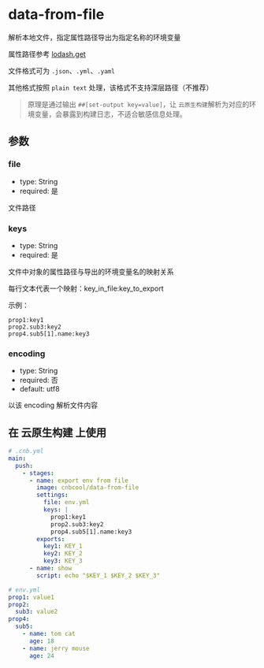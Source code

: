 # data-from-file

解析本地文件，指定属性路径导出为指定名称的环境变量

属性路径参考 [lodash.get](https://www.lodashjs.com/docs/lodash.get)

文件格式可为 `.json`、`.yml`、`.yaml`

其他格式按照 `plain text` 处理，该格式不支持深层路径（不推荐）

> 原理是通过输出 `##[set-output key=value]`，让 `云原生构建`解析为对应的环境变量，会暴露到构建日志，不适合敏感信息处理。

## 参数

### file

- type: String
- required: 是

文件路径

### keys

- type: String
- required: 是

文件中对象的属性路径与导出的环境变量名的映射关系

每行文本代表一个映射：key_in_file:key_to_export

示例：

```shell
prop1:key1
prop2.sub3:key2
prop4.sub5[1].name:key3
```

### encoding

- type: String
- required: 否
- default: utf8

以该 encoding 解析文件内容

## 在 云原生构建 上使用

```yaml
# .cnb.yml
main:
  push:
    - stages:
      - name: export env from file
        image: cnbcool/data-from-file
        settings:
          file: env.yml
          keys: |
            prop1:key1
            prop2.sub3:key2
            prop4.sub5[1].name:key3
        exports:
          key1: KEY_1
          key2: KEY_2
          key3: KEY_3
      - name: show
        script: echo "$KEY_1 $KEY_2 $KEY_3"
```

```yaml
# env.yml
prop1: value1
prop2:
  sub3: value2
prop4:
  sub5:
    - name: tom cat
      age: 18
    - name: jerry mouse
      age: 24
```
